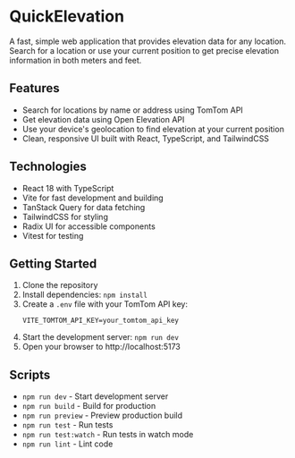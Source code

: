 # QuickElevation

A fast, simple web application that provides elevation data for any location. Search for a location or use your current position to get precise elevation information in both meters and feet.

## Features

- Search for locations by name or address using TomTom API
- Get elevation data using Open Elevation API
- Use your device's geolocation to find elevation at your current position
- Clean, responsive UI built with React, TypeScript, and TailwindCSS

## Technologies

- React 18 with TypeScript
- Vite for fast development and building
- TanStack Query for data fetching
- TailwindCSS for styling
- Radix UI for accessible components
- Vitest for testing

## Getting Started

1. Clone the repository
2. Install dependencies: `npm install`
3. Create a `.env` file with your TomTom API key:
   ```
   VITE_TOMTOM_API_KEY=your_tomtom_api_key
   ```
4. Start the development server: `npm run dev`
5. Open your browser to http://localhost:5173

## Scripts

- `npm run dev` - Start development server
- `npm run build` - Build for production
- `npm run preview` - Preview production build
- `npm run test` - Run tests
- `npm run test:watch` - Run tests in watch mode
- `npm run lint` - Lint code